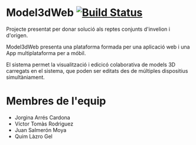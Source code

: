 # Model3dWeb [![Build Status](https://travis-ci.com/jorginaarres/model3dWeb.svg?branch=master)](https://travis-ci.com/jorginaarres/model3dWeb)

Projecte presentat per donar solució als reptes conjunts d'invelion i d'origen.

Model3dWeb presenta una plataforma formada per una aplicació web i una App multiplataforma per a móbil.

El sistema permet la visualització i edicicó colaborativa de models 3D carregats en el sistema, que poden ser editats des de múltiples dispositius simultàniament.

# Membres de l'equip
* Jorgina Arrés Cardona
* Víctor Tomàs Rodriguez
* Juan Salmerón Moya
* Quim Làzro Gel
